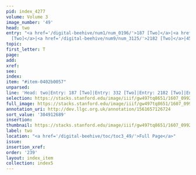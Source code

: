 ```yaml
---
pid: index_4277
volume: Volume 3
image_number: '49'
head: two
entry: "<a href='/digital-beehive/num1/num_0196/'>187 [Two]</a>|<a href='/digital-beehive/num2/num_0382/'>332
  [Two]</a>|<a href='/digital-beehive/num9/num_3125/'>2182 [Two]</a>|4580 [PAGE_MISSING]"
topic:
first_letter: T
page:
add:
xref:
see:
index:
item: "#item-0402b0057"
unparsed:
line: 'Head: two|Entry: 187 [Two]|Entry: 332 [Two]|Entry: 2182 [Two]|Entry: 4580 [PAGE_MISSING]|#item-0402b0057'
selection: https://stacks.stanford.edu/image/iiif/gw497tq8651/1607_0992/202,2689,769,109/full/0/default.jpg
full_image: https://stacks.stanford.edu/image/iiif/gw497tq8651/1607_0992/full/full/0/default.jpg
annotation_uri: http://dev.llgc.org.uk/annotation/1561657126724
sort_value: '304912689'
insertion:
thumbnail: https://stacks.stanford.edu/image/iiif/gw497tq8651/1607_0992/202,2689,769,109/150,/0/default.jpg
label: two
location: "<a href='/digital-beehive/toc/toc3_49/'>Full Page</a>"
issue:
insertion_xref:
order: '239'
layout: index_item
collection: index5
---
```

